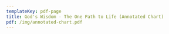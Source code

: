 ```yaml
---
templateKey: pdf-page
title: God's Wisdom - The One Path to Life (Annotated Chart)
pdf: /img/annotated-chart.pdf
---
```

